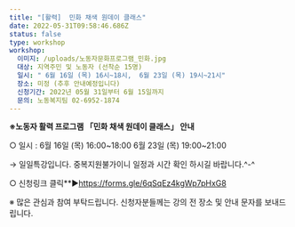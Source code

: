 ```yaml
---
title: "[활력]  민화 채색 원데이 클래스"
date: 2022-05-31T09:58:46.686Z
status: false
type: workshop
workshop:
  이미지: /uploads/노동자문화프로그램_민화.jpg
  대상: 지역주민 및 노동자 (선착순 15명)
  일시: " 6월 16일 (목) 16시~18시,  6월 23일 (목) 19시~21시"
  장소: 미정 (추후 안내예정입니다)
  신청기간: 2022년 05월 31일부터 6월 15일까지
  문의: 노동복지팀 02-6952-1874
---
```

**※노동자 활력 프로그램 「민화 채색 원데이 클래스」 안내** 

○ 일시 : 6월 16일 (목) 16:00\~18:00
              6월 23일 (목) 19:00\~21:00

→ 일일특강입니다. 중복지원불가이니  일정과 시간 확인 하시길 바랍니다.^-^

○ 신청링크 클릭\*\*▶https://forms.gle/6qSqEz4kgWp7pHxG8

 ※ 많은 관심과 참여 부탁드립니다.  신청자분들께는 강의 전 장소 및 안내 문자를 보내드립니다.